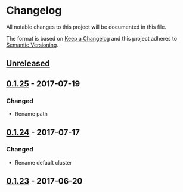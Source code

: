 # Changelog
All notable changes to this project will be documented in this file.

The format is based on [Keep a Changelog](http://keepachangelog.com/en/1.0.0/)
and this project adheres to [Semantic Versioning](http://semver.org/spec/v2.0.0.html).

## [Unreleased](https://github.com/pusher/pusher-platform-swift/compare/0.1.25...HEAD)

## [0.1.25](https://github.com/pusher/pusher-platform-swift/compare/0.1.24...0.1.25) - 2017-07-19
### Changed
- Rename path

## [0.1.24](https://github.com/pusher/pusher-platform-swift/compare/0.1.23...0.1.24) - 2017-07-17
### Changed
- Rename default cluster

## [0.1.23](https://github.com/pusher/pusher-platform-swift/compare/0.1.22...0.1.23) - 2017-06-20